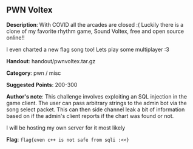 ## PWN Voltex 

**Description**: With COVID all the arcades are closed :( Luckily there is a clone
of my favorite rhythm game, Sound Voltex, free and open source online!!

I even charted a new flag song too! Lets play some multiplayer :3

**Handout**: handout/pwnvoltex.tar.gz

**Category**: pwn / misc

**Suggested Points**: 200-300

**Author's note**: This challenge involves exploiting an SQL injection in the 
game client. The user can pass arbitrary strings to the admin bot via the
song select packet. This can then side channel leak a bit of information based
on if the admin's client reports if the chart was found or not.

I will be hosting my own server for it most likely

**Flag**: `flag{even c++ is not safe from sqli :<<}`
